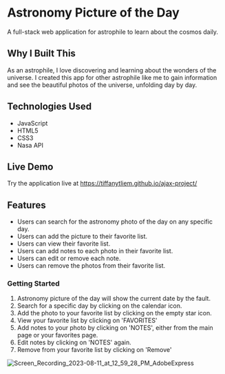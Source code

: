 # Astronomy Picture of the Day

A full-stack web application for astrophile to learn about the cosmos daily.

## Why I Built This

As an astrophile, I love discovering and learning about the wonders of the universe. I created this app for other astrophile like me to gain information and see the beautiful photos of the universe, unfolding day by day. 

## Technologies Used

- JavaScript
- HTML5
- CSS3
- Nasa API

## Live Demo

Try the application live at https://tiffanytliem.github.io/ajax-project/
## Features

- Users can search for the astronomy photo of the day on any specific day.
- Users can add the picture to their favorite list.
- Users can view their favorite list.
- Users can add notes to each photo in their favorite list.
- Users can edit or remove each note.
- Users can remove the photos from their favorite list.

### Getting Started

1. Astronomy picture of the day will show the current date by the fault.
2. Search for a specific day by clicking on the calendar icon.
3. Add the photo to your favorite list by clicking on the empty star icon.
4. View your favorite list by clicking on 'FAVORITES'
5. Add notes to your photo by clicking on 'NOTES', either from the main page or your favorites page.
6. Edit notes by clicking on 'NOTES' again.
7. Remove from your favorite list by clicking on 'Remove'
   
![Screen_Recording_2023-08-11_at_12_59_28_PM_AdobeExpress](https://github.com/Tiffanytliem/ajax-project/assets/108093252/cd7f43e1-95fc-4ae2-bfe1-d6a864aa233e)

   

